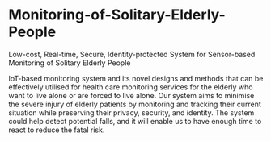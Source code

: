 # Monitoring-of-Solitary-Elderly-People
Low-cost, Real-time, Secure, Identity-protected System for Sensor-based Monitoring of Solitary Elderly People

IoT-based monitoring system and its novel designs and methods that can be effectively utilised for health care monitoring services for the elderly who want to live alone or are forced to live alone. Our system aims to minimise the severe injury of elderly patients by monitoring and tracking their current situation while preserving their privacy, security, and identity. The system could help detect potential falls, and it will enable us to have enough time to react to reduce the fatal risk.
